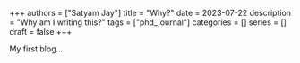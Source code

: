 +++
authors = ["Satyam Jay"]
title = "Why?"
date = 2023-07-22
description = "Why am I writing this?"
tags = ["phd_journal"]
categories = []
series = []
draft = false
+++

My first blog...
